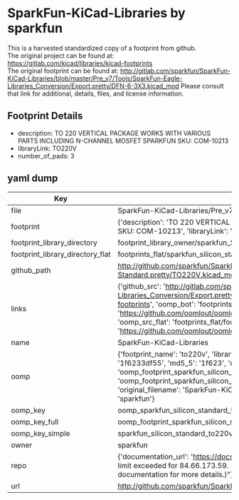 # SparkFun-KiCad-Libraries by sparkfun  
This is a harvested standardized copy of a footprint from github.  
The original project can be found at:  
https://gitlab.com/kicad/libraries/kicad-footprints  
The original footprint can be found at:
http://gitlab.com/sparkfun/SparkFun-KiCad-Libraries/blob/master/Pre_v7/Tools/SparkFun-Eagle-Libraries_Conversion/Export.pretty/DFN-6-3X3.kicad_mod
Please consult that link for additional, details, files, and license information.  
## Footprint Details
* description: TO 220 VERTICAL PACKAGE WORKS WITH VARIOUS PARTS INCLUDING N-CHANNEL MOSFET SPARKFUN SKU: COM-10213  
* libraryLink: TO220V  
* number_of_pads: 3  
## yaml dump  
| Key | Value |  
| --- | --- |  
| file | SparkFun-KiCad-Libraries/Pre_v7/Footprints/Silicon-Standard.pretty/TO220V.kicad_mod |  
| footprint | {'description': 'TO 220 VERTICAL PACKAGE WORKS WITH VARIOUS PARTS INCLUDING N-CHANNEL MOSFET SPARKFUN SKU: COM-10213', 'libraryLink': 'TO220V', 'number_of_pads': 3} |  
| footprint_library_directory | footprint_library_owner/sparkfun_SparkFun-KiCad-Libraries |  
| footprint_library_directory_flat | footprints_flat/sparkfun_silicon_standard_to220v/working |  
| github_path | http://github.com/sparkfun/SparkFun-KiCad-Libraries/blob/master/Pre_v7/Footprints/Silicon-Standard.pretty/TO220V.kicad_mod |  
| links | {'github_src': 'http://gitlab.com/sparkfun/SparkFun-KiCad-Libraries/blob/master/Pre_v7/Tools/SparkFun-Eagle-Libraries_Conversion/Export.pretty/DFN-6-3X3.kicad_mod', 'github_src_repo': 'https://gitlab.com/kicad/libraries/kicad-footprints', 'oomp_bot': 'footprints/sparkfun_silicon_standard_to220v/working', 'oomp_bot_github': 'https://github.com/oomlout/oomlout_oomp_footprint_bot/tree/main/footprints/sparkfun_silicon_standard_to220v/working', 'oomp_src_flat': 'footprints_flat/footprints_flat/sparkfun_silicon_standard_to220v/working', 'oomp_src_flat_github': 'https://github.com/oomlout/oomlout_oomp_footprint_src/tree/main/footprints_flat/sparkfun_silicon_standard_to220v/working'} |  
| name | SparkFun-KiCad-Libraries |  
| oomp | {'footprint_name': 'to220v', 'library_name': 'silicon_standard', 'md5': '1f6233df55d1ff780e5054fd0ac8008d', 'md5_10': '1f6233df55', 'md5_5': '1f623', 'md5_6': '1f6233', 'oomp_key': 'oomp_sparkfun_silicon_standard_to220v', 'oomp_key_extra': 'oomp_footprint_sparkfun_silicon_standard_to220v', 'oomp_key_full': 'oomp_footprint_sparkfun_silicon_standard_to220v_1f6233', 'oomp_key_simple': 'sparkfun_silicon_standard_to220v', 'original_filename': 'SparkFun-KiCad-Libraries/Pre_v7/Footprints/Silicon-Standard.pretty/TO220V.kicad_mod', 'owner_name': 'sparkfun'} |  
| oomp_key | oomp_sparkfun_silicon_standard_to220v |  
| oomp_key_full | oomp_footprint_sparkfun_silicon_standard_to220v |  
| oomp_key_simple | sparkfun_silicon_standard_to220v |  
| owner | sparkfun |  
| repo | {'documentation_url': 'https://docs.github.com/rest/overview/resources-in-the-rest-api#rate-limiting', 'message': "API rate limit exceeded for 84.66.173.59. (But here's the good news: Authenticated requests get a higher rate limit. Check out the documentation for more details.)"} |  
| url | http://github.com/sparkfun/SparkFun-KiCad-Libraries |  

